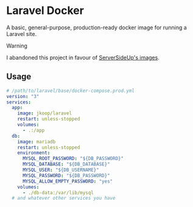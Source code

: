# Laravel Docker

A basic, general-purpose, production-ready docker image for running a Laravel site.

> [!WARNING]
> I abandoned this project in favour of [ServerSideUp's images](https://serversideup.net/open-source/docker-php/).

## Usage

```yml
# /path/to/laravel/base/docker-compose.prod.yml
version: "3"
services:
  app:
    image: jkoop/laravel
    restart: unless-stopped
    volumes:
      - .:/app
  db:
    image: mariadb
    restart: unless-stopped
    environment:
      MYSQL_ROOT_PASSWORD: "${DB_PASSWORD}"
      MYSQL_DATABASE: "${DB_DATABASE}"
      MYSQL_USER: "${DB_USERNAME}"
      MYSQL_PASSWORD: "${DB_PASSWORD}"
      MYSQL_ALLOW_EMPTY_PASSWORD: "yes"
    volumes:
      - ./db-data:/var/lib/mysql
  # and whatever other services you have
```
